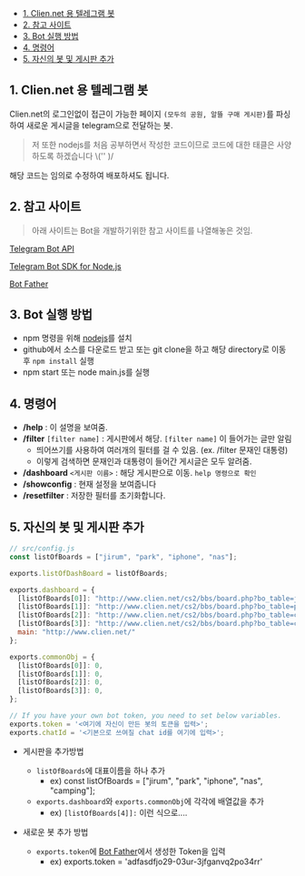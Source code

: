 <!-- TOC -->

- [1. Clien.net 용 텔레그램 봇](#1-cliennet-용-텔레그램-봇)
- [2. 참고 사이트](#2-참고-사이트)
- [3. Bot 실행 방법](#3-bot-실행-방법)
- [4. 명령어](#4-명령어)
- [5. 자신의 봇 및 게시판 추가](#5-자신의-봇-및-게시판-추가)

<!-- /TOC -->

## 1. Clien.net 용 텔레그램 봇
Clien.net의 로그인없이 접근이 가능한 페이지 `(모두의 공원, 알뜰 구매 게시판)`를 파싱하여 새로운 게시글을 telegram으로 전달하는 봇.

> 저 또한 nodejs를 처음 공부하면서 작성한 코드이므로 코드에 대한 태클은 사양하도록 하겠습니다 \\('' )/

해당 코드는 임의로 수정하여 배포하셔도 됩니다.

## 2. 참고 사이트
> 아래 사이트는 Bot을 개발하기위한 참고 사이트를 나열해놓은 것임.

[Telegram Bot API](https://core.telegram.org/bots/api)

[Telegram Bot SDK for Node.js](https://github.com/yagop/node-telegram-bot-api)

[Bot Father](https://core.telegram.org/bots)

## 3. Bot 실행 방법
- npm 명령을 위해 [nodejs](https://nodejs.org/ko/)를 설치 
- github에서 소스를 다운로드 받고 또는 git clone을 하고 해당 directory로 이동 후 `npm install` 실행
- npm start 또는 node main.js를 실행

## 4. 명령어
- **/help** : 이 설명을 보여줌.
- **/filter** `[filter name]` : 게시판에서 해당. `[filter name]` 이 들어가는 글만 알림
  - 띄어쓰기를 사용하여 여러개의 필터를 걸 수 있음. (ex. /filter 문재인 대통령)
  - 이렇게 검색하면 문재인과 대통령이 들어간 게시글은 모두 알려줌.
- **/dashboard** `<게시판 이름>` : 해당 게시판으로 이동. `help 명령으로 확인`
- **/showconfig** : 현재 설정을 보여줍니다
- **/resetfilter** : 저장한 필터를 초기화합니다.

## 5. 자신의 봇 및 게시판 추가
```javascript
// src/config.js
const listOfBoards = ["jirum", "park", "iphone", "nas"];

exports.listOfDashBoard = listOfBoards;

exports.dashboard = {
  [listOfBoards[0]]: "http://www.clien.net/cs2/bbs/board.php?bo_table=jirum",
  [listOfBoards[1]]: "http://www.clien.net/cs2/bbs/board.php?bo_table=park",
  [listOfBoards[2]]: "http://www.clien.net/cs2/bbs/board.php?bo_table=cm_iphonien",
  [listOfBoards[3]]: "http://www.clien.net/cs2/bbs/board.php?bo_table=cm_nas",
  main: "http://www.clien.net/"
};

exports.commonObj = {
  [listOfBoards[0]]: 0,
  [listOfBoards[1]]: 0,
  [listOfBoards[2]]: 0,
  [listOfBoards[3]]: 0,
};

// If you have your own bot token, you need to set below variables.
exports.token = '<여기에 자신이 만든 봇의 토큰을 입력>';
exports.chatId = '<기본으로 쓰여질 chat id를 여기에 입력>';
```

- 게시판을 추가방법
  - `listOfBoards`에 대표이름을 하나 추가
    - ex) const listOfBoards = ["jirum", "park", "iphone", "nas", "camping"];
  - `exports.dashboard`와 `exports.commonObj`에 각각에 배열값을 추가
    - ex) `[listOfBoards[4]]:` 이런 식으로....
  
- 새로운 봇 추가 방법
  - `exports.token`에 [Bot Father](https://core.telegram.org/bots)에서 생성한 Token을 입력
    - ex) exports.token = 'adfasdfjo29-03ur-3jfganvq2po34rr'
